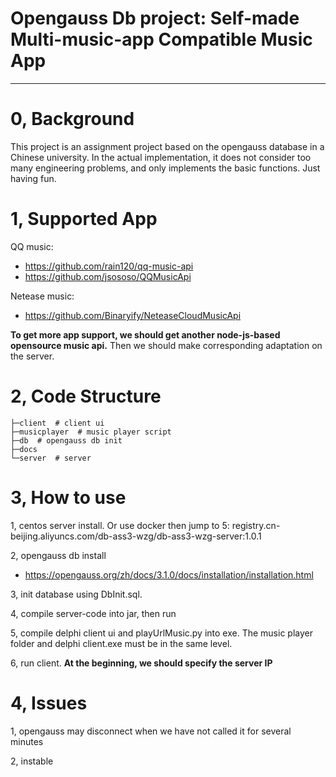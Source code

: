 # Opengauss Db project: Self-made Multi-music-app Compatible Music App 
<hr/>

# 0, Background
This project is an assignment project based on the opengauss database in a Chinese university. 
In the actual implementation, it does not consider too many engineering problems, 
and only implements the basic functions. Just having fun.

# 1, Supported App
QQ music:
- https://github.com/rain120/qq-music-api
- https://github.com/jsososo/QQMusicApi

Netease music: 
- https://github.com/Binaryify/NeteaseCloudMusicApi 

**To get more app support, we should get another node-js-based opensource music api.** 
Then we should make corresponding adaptation on the server.

# 2, Code Structure
```
├─client  # client ui
├─musicplayer  # music player script
├─db  # opengauss db init
├─docs
└─server  # server
```

# 3, How to use
1, centos server install. Or use docker then jump to 5: registry.cn-beijing.aliyuncs.com/db-ass3-wzg/db-ass3-wzg-server:1.0.1

2, opengauss db install
- https://opengauss.org/zh/docs/3.1.0/docs/installation/installation.html

3, init database using DbInit.sql. 

4, compile server-code into jar, then run

5, compile delphi client ui and playUrlMusic.py into exe. 
The music player folder and delphi client.exe must be in the same level.

6, run client. **At the beginning, we should specify the server IP**

# 4, Issues

1, opengauss may disconnect when we have not called it for several minutes

2, instable 

